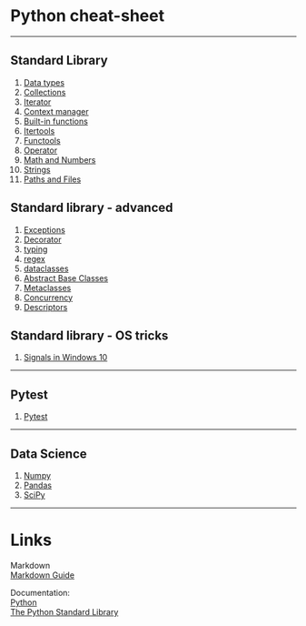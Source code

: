 # Python cheat-sheet

---

## Standard Library
   1. [Data types](Standard_Library/types.md)
      <!--1. [dictionary](Standard_Library/types/dictionary.md)
      2. [list](Standard_Library/types/list.md)
      3. [tuple](Standard_Library/types/tuple.md)
      4. [set](Standard_Library/types/set.md)
      5. [Numeric](Standard_Library/math.md)
      6. [string](Standard_Library/string.md)
      7. [Binary](Standard_Library/types/bytes.md)-->
   2. [Collections](Standard_Library/collections.md)
      <!--1. [Counter](Standard_Library/collections/Counter.md)
      2. [namedtuple](Standard_Library/collections/namedtuple.md)
      3. [defaultdict](Standard_Library/collections/defaultdict.md)
      4. [ChainMap](Standard_Library/collections/ChainMap.md) 
      5. [Abstarct Base Classes](Standard_Library/collections/abc.md)
      5. [Other containers](Standard_Library/collections.md)-->
   3. [Iterator](Standard_Library/iterator.md)
   4. [Context manager](Standard_Library/context_manager.md)
   5. [Built-in functions](Standard_Library/built_ins.md)
      <!--1. [Builtins module](Standard_Library/built_ins.md)
      2. [Boolean](Standard_Library/built_ins/boolean.md)
      3. [General](Standard_Library/built_ins/general.md)
      4. [Iterators](Standard_Library/built_ins/iterators.md)
      5. [Objects](Standard_Library/built_ins/objects.md)
      6. [Class](Standard_Library/built_ins/class.md)
      7. [Math](Standard_Library/built_ins.md)
      8. [Strings](Standard_Library/built_ins.md)
      9. [Files](Standard_Library/built_ins.md)
      10. [Code](Standard_Library/built_ins/code.md)
      11. [Scope](Standard_Library/built_ins/scope.md)
      12. [Creating variables](Standard_Library/built_ins.md)-->
   6. [Itertools](Standard_Library/itertools.md)
   7. [Functools](Standard_Library/functools.md)
   8. [Operator](Standard_Library/operator.md)
   9. [Math and Numbers](Standard_Library/math.md)
   10. [Strings](Standard_Library/string.md)
   11. [Paths and Files](Standard_Library/files.md)

## Standard library - advanced
1. [Exceptions](Standard_Library/exeptions.md)
2. [Decorator](Standard_Library/decorator.md)
2. [typing](Standard_Library/typing.md)
3. [regex](Standard_Library/regex.md)
4. [dataclasses](Standard_Library/dataclasses.md)
5. [Abstract Base Classes](Standard_Library/abc.md)
6. [Metaclasses](Standard_Library/metaclasses.md)
7. [Concurrency](Standard_Library/Concurrency/concurrency.md)
8. [Descriptors](Standard_Library/descriptor.md)

## Standard library - OS tricks
1. [Signals in Windows 10](Standard_Library/win_signal.md)
---

## Pytest  
1. [Pytest](Pytest/pytest.md)  

---

## Data Science  
1. [Numpy](Numpy/numpy.md)
2. [Pandas](Pandas/pandas.md)
3. [SciPy](Scipy/scipy.md)


---

# Links

Markdown  
[Markdown Guide](https://www.markdownguide.org/)

Documentation:  
[Python](https://docs.python.org/3/)  
[The Python Standard Library](https://docs.python.org/3/library/)

<!--Links:   
[Real Python](https://realpython.com/)
[Geeks for Geeks](https://www.geeksforgeeks.org/python-programming-language/?ref=shm) 
[w3schools](https://www.w3schools.com/python/default.asp)  
[Programiz](https://www.programiz.com/python-programming)
  
[medium.com](https://medium.com/)  
[towardsdatascience.com](https://towardsdatascience.com/)
[Secrets of the Framework Creators](http://farmdev.com/src/secrets/index.html)-->  




